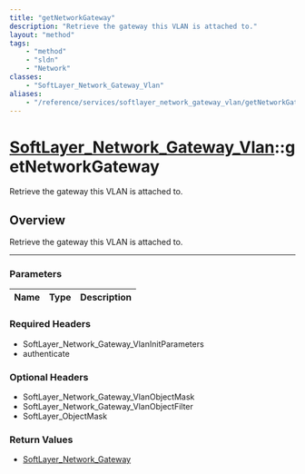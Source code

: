 ```yaml
---
title: "getNetworkGateway"
description: "Retrieve the gateway this VLAN is attached to."
layout: "method"
tags:
    - "method"
    - "sldn"
    - "Network"
classes:
    - "SoftLayer_Network_Gateway_Vlan"
aliases:
    - "/reference/services/softlayer_network_gateway_vlan/getNetworkGateway"
---
```

# [SoftLayer_Network_Gateway_Vlan](/reference/services/SoftLayer_Network_Gateway_Vlan)::getNetworkGateway


Retrieve the gateway this VLAN is attached to.


## Overview 
Retrieve the gateway this VLAN is attached to.

-----

### Parameters 
|Name | Type | Description |
| --- | --- | --- |


### Required Headers
* SoftLayer_Network_Gateway_VlanInitParameters
* authenticate


### Optional Headers
* SoftLayer_Network_Gateway_VlanObjectMask
* SoftLayer_Network_Gateway_VlanObjectFilter
* SoftLayer_ObjectMask

### Return Values
* <a href='/reference/datatypes/SoftLayer_Network_Gateway'>SoftLayer_Network_Gateway </a>





